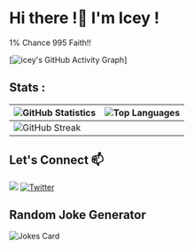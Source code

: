 # Hi there !👋 I'm Icey !

1% Chance 995 Faith!!


[![icey's GitHub Activity Graph](https://github-readme-activity-graph.vercel.app/graph?username=iceyxsm)]


## Stats :
| ![GitHub Statistics](https://github-readme-stats.vercel.app/api?username=iceyxsm&show_icons=true) | ![Top Languages](https://github-readme-stats.vercel.app/api/top-langs/?username=iceyxsm) |
| --- | --- |
| ![GitHub Streak](https://github-readme-streak-stats.herokuapp.com/?user=iceyxsm) |

 ## Let's Connect 📫

<a href="https://www.linkedin.com/in//"><img src="https://img.shields.io/badge/LinkedIn-0077B5?style=for-the-badge&logo=linkedin&logoColor=white"></a> 
<a href="https://twitter.com/"><img alt="Twitter" src="https://img.shields.io/badge/-Twitter-00acee?style=for-the-badge&logo=twitter&logoColor=white"></a>

## Random Joke Generator

![Jokes Card](https://readme-jokes.vercel.app/api)
